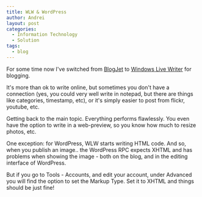 ```yaml
---
title: WLW & WordPress
author: Andrei
layout: post
categories:
  - Information Technology
  - Solution
tags:
  - blog
---
```

For some time now I've switched from [BlogJet][1] to [Windows Live Writer][2] for blogging.

It's more than ok to write online, but sometimes you don't have a connection (yes, you could very well write in notepad, but there are things like categories, timestamp, etc), or it's simply easier to post from flickr, youtube, etc.

Getting back to the main topic. Everything performs flawlessly. You even have the option to write in a web-preview, so you know how much to resize photos, etc.

One exception: for WordPress, WLW starts writing HTML code. And so, when you publish an image.. the WordPress RPC expects XHTML and has problems when showing the image - both on the blog, and in the editing interface of WordPress.

But if you go to Tools - Accounts, and edit your account, under Advanced you will find the option to set the Markup Type. Set it to XHTML and things should be just fine!

 [1]: http://www.blogjet.com
 [2]: http://get.live.com/writer/overview